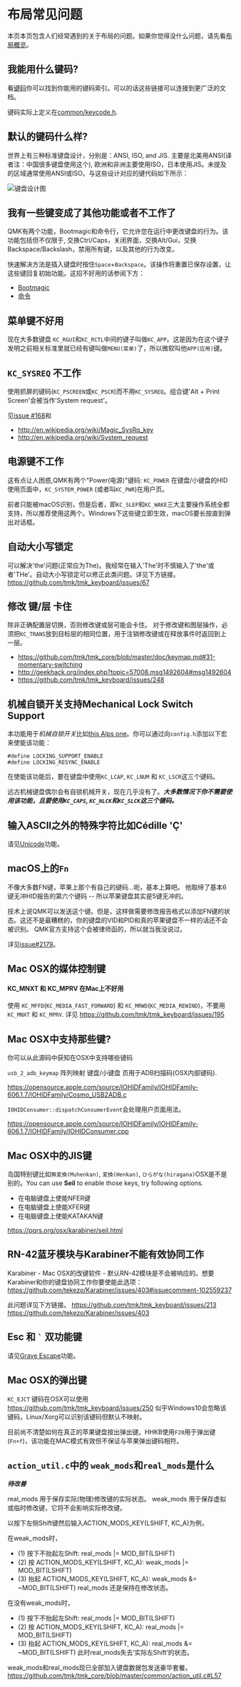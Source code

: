 # 布局常见问题

本页本页包含人们经常遇到的关于布局的问题。如果你觉得没什么问题，请先看[布局概览](keymap.md)。

## 我能用什么键码?
看[键码](keycodes.md)你可以找到你能用的键码索引。可以的话这些链接可以连接到更广泛的文档。

键码实际上定义在[common/keycode.h](https://github.com/qmk/qmk_firmware/blob/master/tmk_core/common/keycode.h).

## 默认的键码什么样?

世界上有三种标准键盘设计，分别是：ANSI, ISO, and JIS. 主要是北美用ANSI(译者注：中国很多键盘使用这个), 欧洲和非洲主要使用ISO，日本使用JIS。未提及的区域通常使用ANSI或ISO。与这些设计对应的键代码如下所示：

<!-- 该图片的来源: http://www.keyboard-layout-editor.com/#/gists/bf431647d1001cff5eff20ae55621e9a -->
![键盘设计图](https://i.imgur.com/5wsh5wM.png)

## 我有一些键变成了其他功能或者不工作了

QMK有两个功能，Bootmagic和命令行，它允许您在运行中更改键盘的行为。该功能包括但不仅限于, 交换Ctrl/Caps，关闭界面，交换Alt/Gui，交换 Backspace/Backslash，禁用所有键，以及其他的行为改变。

快速解决方法是插入键盘时按住`Space`+`Backspace`。该操作将重置已保存设置，让这些键回复初始功能。这招不好用的话参阅下方：

* [Bootmagic](feature_bootmagic.md)
* [命令](feature_command.md) 

## 菜单键不好用

现在大多数键盘 `KC_RGUI`和`KC_RCTL`中间的键子叫做`KC_APP`。这是因为在这个键子发明之前相关标准里就已经有键叫做`MENU(菜单)`了，所以微软叫他`APP(应用)`键。

## `KC_SYSREQ` 不工作
使用抓屏的键码(`KC_PSCREEN`或`KC_PSCR`)而不用`KC_SYSREQ`。组合键'Alt + Print Screen'会被当作'System request'。

见[issue #168](https://github.com/tmk/tmk_keyboard/issues/168)和
* http://en.wikipedia.org/wiki/Magic_SysRq_key
* http://en.wikipedia.org/wiki/System_request

## 电源键不工作

这有点让人困惑,QMK有两个"Power(电源)"键码: `KC_POWER` 在键盘/小键盘的HID使用页面中，`KC_SYSTEM_POWER` (或者叫`KC_PWR`)在用户页。

前者只能被macOS识别，但是后者，即`KC_SLEP`和`KC_WAKE`三大主要操作系统全都支持，所以推荐使用这两个。Windows下这些键立即生效，macOS要长按直到弹出对话框。

## 自动大小写锁定
可以解决'the'问题(正常应为The)。我经常在输入'The'时不慎输入了'the'或者'THe'。自动大小写锁定可以修正此类问题。详见下方链接。
https://github.com/tmk/tmk_keyboard/issues/67

## 修改 键/层 卡住
除非正确配置层切换，否则修改键或层可能会卡住。
对于修改键和图层操作，必须把`KC_TRANS`放到目标层的相同位置，用于注销修改键或在释放事件时返回到上一层。
* https://github.com/tmk/tmk_core/blob/master/doc/keymap.md#31-momentary-switching
* http://geekhack.org/index.php?topic=57008.msg1492604#msg1492604
* https://github.com/tmk/tmk_keyboard/issues/248


## 机械自锁开关支持Mechanical Lock Switch Support

本功能用于*机械自锁开关*比如[this Alps one](http://deskthority.net/wiki/Alps_SKCL_Lock)。你可以通过向`config.h`添加以下宏来使能该功能：

```
#define LOCKING_SUPPORT_ENABLE
#define LOCKING_RESYNC_ENABLE
```

在使能该功能后，要在键盘中使用`KC_LCAP`, `KC_LNUM` 和 `KC_LSCR`这三个键码。

远古机械键盘偶尔会有自锁机械开关，现在几乎没有了。***大多数情况下你不需要使用该功能，且要使用`KC_CAPS`, `KC_NLCK`和`KC_SLCK`这三个键码。***

## 输入ASCII之外的特殊字符比如Cédille 'Ç'

请见[Unicode](feature_unicode.md)功能。

## macOS上的`Fn` 

不像大多数FN键，苹果上那个有自己的键码...呃，基本上算吧。 他取缔了基本6键无冲HID报告的第六个键码 -- 所以苹果键盘其实是5键无冲的。

技术上说QMK可以发送这个键。但是，这样做需要修改报告格式以添加FN键的状态。这还不是最糟糕的，你的键盘的VID和PID和真的苹果键盘不一样的话还不会被识别。
QMK官方支持这个会被律师函的，所以就当我没说过。

详见[issue#2179](https://github.com/qmk/qmk_firmware/issues/2179)。


## Mac OSX的媒体控制键
#### KC_MNXT 和 KC_MPRV 在Mac上不好用
使用 `KC_MFFD`(`KC_MEDIA_FAST_FORWARD`) 和 `KC_MRWD`(`KC_MEDIA_REWIND`)，不要用 `KC_MNXT` 和 `KC_MPRV`.
详见 https://github.com/tmk/tmk_keyboard/issues/195


## Mac OSX中支持那些键?
你可以从此源码中获知在OSX中支持哪些键码

`usb_2_adb_keymap` 阵列映射 键盘/小键盘 页用于ADB扫描码(OSX内部键码).

https://opensource.apple.com/source/IOHIDFamily/IOHIDFamily-606.1.7/IOHIDFamily/Cosmo_USB2ADB.c

`IOHIDConsumer::dispatchConsumerEvent`会处理用户页面用法。
<!--翻译问题：上面那两句翻译的不好-> handles Consumer page usages. -->
https://opensource.apple.com/source/IOHIDFamily/IOHIDFamily-606.1.7/IOHIDFamily/IOHIDConsumer.cpp


## Mac OSX中的JIS键
岛国特别键比如`無変換(Muhenkan)`, `変換(Henkan)`, `ひらがな(hiragana)`OSX是不是别的。You can use **Seil** to enable those keys, try following options.
<!--翻译问题：以上“岛国特别键”没有任何地域歧视的意思 -->
* 在电脑键盘上使能NFER键
* 在电脑键盘上使能XFER键
* 在电脑键盘上使能KATAKAN键

https://pqrs.org/osx/karabiner/seil.html


## RN-42蓝牙模块与Karabiner不能有效协同工作
Karabiner - Mac OSX的改键软件 - 默认RN-42模块是不会被响应的。想要Karabiner和你的键盘协同工作你要使能此选项：
https://github.com/tekezo/Karabiner/issues/403#issuecomment-102559237

此问题详见下方链接。
https://github.com/tmk/tmk_keyboard/issues/213
https://github.com/tekezo/Karabiner/issues/403


## Esc 和 <code>&#96;</code> 双功能键

请见[Grave Escape](feature_grave_esc.md)功能。

## Mac OSX的弹出键
`KC_EJCT` 键码在OSX可以使用 https://github.com/tmk/tmk_keyboard/issues/250
似乎Windows10会忽略该键码，Linux/Xorg可以识别该键码但默认不映射。

目前尚不清楚如何在真正的苹果键盘按出弹出键。HHKB使用`F20`用于弹出键(`Fn+f`)，该功能在MAC模式有效但不保证与苹果弹出键码相符。


## `action_util.c`中的 `weak_mods`和`real_mods`是什么
___待改善___

real_mods 用于保存实际(物理)修改键的实际状态。
weak_mods 用于保存虚拟或临时修改键，它将不会影响实际修改键。

以按下左侧Shift键然后输入ACTION_MODS_KEY(LSHIFT, KC_A)为例，

在weak_mods时，
* (1) 按下不抬起左Shift: real_mods |= MOD_BIT(LSHIFT)
* (2) 按 ACTION_MODS_KEY(LSHIFT, KC_A): weak_mods |= MOD_BIT(LSHIFT)
* (3) 抬起 ACTION_MODS_KEY(LSHIFT, KC_A): weak_mods &= ~MOD_BIT(LSHIFT)
real_mods 还是保持在修改状态。

在没有weak_mods时，
* (1) 按下不抬起左Shift: real_mods |= MOD_BIT(LSHIFT)
* (2) 按 ACTION_MODS_KEY(LSHIFT, KC_A): real_mods |= MOD_BIT(LSHIFT)
* (3) 抬起 ACTION_MODS_KEY(LSHIFT, KC_A): real_mods &= ~MOD_BIT(LSHIFT)
此时real_mods失去‘实际左Shift’的状态。

weak_mods和real_mods现已全部加入键盘数据包发送豪华套餐。
https://github.com/tmk/tmk_core/blob/master/common/action_util.c#L57
